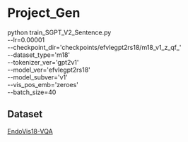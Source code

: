 # Project_Gen
python train_SGPT_V2_Sentence.py \
--lr=0.00001 \
--checkpoint_dir='checkpoints/efvlegpt2rs18/m18_v1_z_qf_' \
--dataset_type='m18' \
--tokenizer_ver='gpt2v1' \
--model_ver='efvlegpt2rs18' \
--model_subver='v1' \
--vis_pos_emb='zeroes'\
--batch_size=40

## Dataset
[EndoVis18-VQA](https://drive.google.com/file/d/1K5YnSPMPvn2x1gtRAw2ZfxIqoIo2DX3I)
